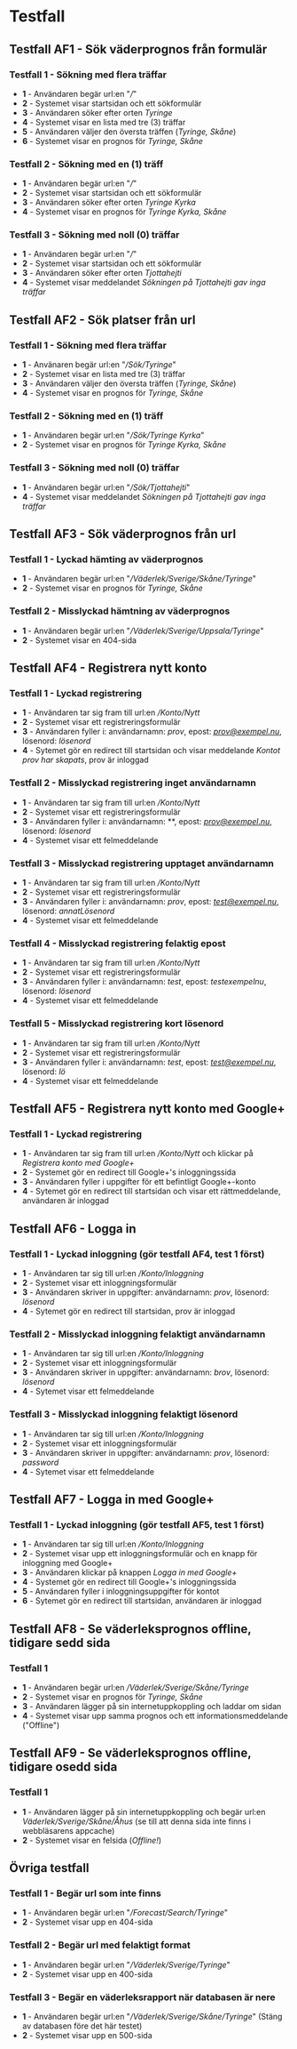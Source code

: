 ﻿# Testfall

## Testfall AF1 - Sök väderprognos från formulär

### Testfall 1 - Sökning med flera träffar
+ **1** - Användaren begär url:en "*/*"
+ **2** - Systemet visar startsidan och ett sökformulär
+ **3** - Användaren söker efter orten *Tyringe*
+ **4** - Systemet visar en lista med tre (3) träffar
+ **5** - Användaren väljer den översta träffen (*Tyringe, Skåne*)
+ **6** - Systemet visar en prognos för *Tyringe, Skåne*

### Testfall 2 - Sökning med en (1) träff
+ **1** - Användaren begär url:en "*/*"
+ **2** - Systemet visar startsidan och ett sökformulär
+ **3** - Användaren söker efter orten *Tyringe Kyrka*
+ **4** - Systemet visar en prognos för *Tyringe Kyrka, Skåne*

### Testfall 3 - Sökning med noll (0) träffar
+ **1** - Användaren begär url:en "*/*"
+ **2** - Systemet visar startsidan och ett sökformulär
+ **3** - Användaren söker efter orten *Tjottahejti*
+ **4** - Systemet visar meddelandet *Sökningen på Tjottahejti gav inga träffar*

## Testfall AF2 - Sök platser från url

### Testfall 1 - Sökning med flera träffar
+ **1** - Använaren begär url:en "*/Sök/Tyringe*"
+ **2** - Systemet visar en lista med tre (3) träffar
+ **3** - Användaren väljer den översta träffen (*Tyringe, Skåne*)
+ **4** - Systemet visar en prognos för *Tyringe, Skåne*

### Testfall 2 - Sökning med en (1) träff
+ **1** - Användaren begär url:en "*/Sök/Tyringe Kyrka*"
+ **2** - Systemet visar en prognos för *Tyringe Kyrka, Skåne*

### Testfall 3 - Sökning med noll (0) träffar
+ **1** - Användaren begär url:en "*/Sök/Tjottahejti*"
+ **4** - Systemet visar meddelandet *Sökningen på Tjottahejti gav inga träffar*

## Testfall AF3 - Sök väderprognos från url

### Testfall 1 - Lyckad hämting av väderprognos
+ **1** - Användaren begär url:en "*/Väderlek/Sverige/Skåne/Tyringe*"
+ **2** - Systemet visar en prognos för *Tyringe, Skåne*

### Testfall 2 - Misslyckad hämtning av väderprognos
+ **1** - Användaren begär url:en "*/Väderlek/Sverige/Uppsala/Tyringe*"
+ **2** - Systemet visar en 404-sida

## Testfall AF4 - Registrera nytt konto

### Testfall 1 - Lyckad registrering
+ **1** - Användaren tar sig fram till url:en */Konto/Nytt*
+ **2** - Systemet visar ett registreringsformulär
+ **3** - Användaren fyller i: användarnamn: *prov*, epost: *prov@exempel.nu*, lösenord: *lösenord*
+ **4** - Sytemet gör en redirect till startsidan och visar meddelande *Kontot prov har skapats*, prov är inloggad

### Testfall 2 - Misslyckad registrering inget användarnamn
+ **1** - Användaren tar sig fram till url:en */Konto/Nytt*
+ **2** - Systemet visar ett registreringsformulär
+ **3** - Användaren fyller i: användarnamn: **, epost: *prov@exempel.nu*, lösenord: *lösenord*
+ **4** - Systemet visar ett felmeddelande

### Testfall 3 - Misslyckad registrering upptaget användarnamn
+ **1** - Användaren tar sig fram till url:en */Konto/Nytt*
+ **2** - Systemet visar ett registreringsformulär
+ **3** - Användaren fyller i: användarnamn: *prov*, epost: *test@exempel.nu*, lösenord: *annatLösenord*
+ **4** - Systemet visar ett felmeddelande

### Testfall 4 - Misslyckad registrering felaktig epost
+ **1** - Användaren tar sig fram till url:en */Konto/Nytt*
+ **2** - Systemet visar ett registreringsformulär
+ **3** - Användaren fyller i: användarnamn: *test*, epost: *testexempelnu*, lösenord: *lösenord*
+ **4** - Systemet visar ett felmeddelande

### Testfall 5 - Misslyckad registrering kort lösenord
+ **1** - Användaren tar sig fram till url:en */Konto/Nytt*
+ **2** - Systemet visar ett registreringsformulär
+ **3** - Användaren fyller i: användarnamn: *test*, epost: *test@exempel.nu*, lösenord: *lö*
+ **4** - Systemet visar ett felmeddelande

## Testfall AF5 - Registrera nytt konto med Google+

### Testfall 1 - Lyckad registrering
+ **1** - Användaren tar sig fram till url:en */Konto/Nytt* och klickar på *Registrera konto med Google+*
+ **2** - Systemet gör en redirect till Google+'s inloggningssida
+ **3** - Användaren fyller i uppgifter för ett befintligt Google+-konto
+ **4** - Sytemet gör en redirect till startsidan och visar ett rättmeddelande, användaren är inloggad

## Testfall AF6 - Logga in

### Testfall 1 - Lyckad inloggning (gör testfall AF4, test 1 först)
+ **1** - Användaren tar sig till url:en */Konto/Inloggning*
+ **2** - Systemet visar ett inloggningsformulär
+ **3** - Användaren skriver in uppgifter: användarnamn: *prov*, lösenord: *lösenord*
+ **4** - Sytemet gör en redirect till startsidan, prov är inloggad

### Testfall 2 - Misslyckad inloggning felaktigt användarnamn
+ **1** - Användaren tar sig till url:en */Konto/Inloggning*
+ **2** - Systemet visar ett inloggningsformulär
+ **3** - Användaren skriver in uppgifter: användarnamn: *brov*, lösenord: *lösenord*
+ **4** - Sytemet visar ett felmeddelande

### Testfall 3 - Misslyckad inloggning felaktigt lösenord
+ **1** - Användaren tar sig till url:en */Konto/Inloggning*
+ **2** - Systemet visar ett inloggningsformulär
+ **3** - Användaren skriver in uppgifter: användarnamn: *prov*, lösenord: *password*
+ **4** - Sytemet visar ett felmeddelande

## Testfall AF7 - Logga in med Google+

### Testfall 1 - Lyckad inloggning (gör testfall AF5, test 1 först)
+ **1** - Användaren tar sig till url:en */Konto/Inloggning*
+ **2** - Systemet visar upp ett inloggningsformulär och en knapp för inloggning med Google+
+ **3** - Användaren klickar på knappen *Logga in med Google+*
+ **4** - Systemet gör en redirect till Google+'s inloggningssida
+ **5** - Användaren fyller i inloggningsuppgifter för kontot
+ **6** - Sytemet gör en redirect till startsidan, användaren är inloggad

## Testfall AF8 - Se väderleksprognos offline, tidigare sedd sida

### Testfall 1
+ **1** - Användaren begär url:en */Väderlek/Sverige/Skåne/Tyringe*
+ **2** - Systemet visar en prognos för *Tyringe, Skåne*
+ **3** - Användaren lägger på sin internetuppkoppling och laddar om sidan
+ **4** - Systemet visar upp samma prognos och ett informationsmeddelande ("Offline")

## Testfall AF9 - Se väderleksprognos offline, tidigare osedd sida

### Testfall 1
+ **1** - Användaren lägger på sin internetuppkoppling och begär url:en *Väderlek/Sverige/Skåne/Åhus* (se till att denna sida inte finns i webbläsarens appcache)
+ **2** - Systemet visar en felsida (*Offline!*)

## Övriga testfall

### Testfall 1 - Begär url som inte finns
+ **1** - Användaren begär url:en "*/Forecast/Search/Tyringe*"
+ **2** - Systemet visar upp en 404-sida

### Testfall 2 - Begär url med felaktigt format
+ **1** - Användaren begär url:en "*/Väderlek/Sverige/Tyringe*"
+ **2** - Systemet visar upp en 400-sida

### Testfall 3 - Begär en väderleksrapport när databasen är nere
+ **1** - Användaren begär url:en "*/Väderlek/Sverige/Skåne/Tyringe*" (Stäng av databasen före det här testet)
+ **2** - Systemet visar upp en 500-sida